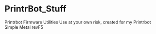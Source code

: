 # PrintrBot_Stuff
Printrbot Firmware Utilities
Use at your own risk, created for my Printrbot Simple Metal revF5
